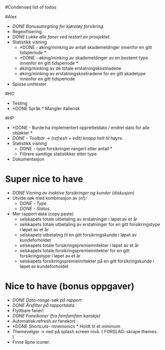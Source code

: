 #Condensed list of todos

#Alex
* *DONE Bonusutregning for kjøretøy forsikring.*
* Regexifisering.
* *DONE Lukke alle faner ved restart av prosjektet.*
* Statistikk visning
    * *DONE - øking/minking av antall skademeldinger innenfor en gitt tidsperiode *
    * *DONE - øking/minking av skademeldinger av en bestemt type innenfor en gitt tidsperiode *
    * øking/minking av de totale erstatningskostnadene
    * øking/minking av erstatningskostnadene for en gitt skadetype innenfor en gitt tidsperiode
* Spisse unittester

#HC
* Testing
* *DONE Språk * Mangler italiensk

#HP
* *DONE - Burde ha implementert opprettetdato / endret dato for alle objekter *
* *DONE - Toolbar -> (refresh + edit) knapp helt til høyre.*
* Statistikk visning
    * DONE - type forsikringer rangert etter antall *
    * Filtrere samtlige statistikker etter type.
* Dokumentasjon

# Super nice to have 
* *DONE Visning av inaktive forsikringer og kunder (diskusjon)*
* Utvide søk med kombinasjon av (n!):
    * *DONE - Type*
    * *DONE - Status*
* Mer rapport data (copy paste)
    * selskapets totale utbetaling av erstatninger i løpet av et år
    * selskapets totale utbetaling av erstatninger for en gitt forsikringstype i løpet av et år
    * selskapets utbetaling til en gitt forsikringskunde i løpet av kundeforholdet
    * selskapets totale forsikringspremieinntekter i løpet av et år
    * selskapets totale forsikringspremieinntekter for en gitt forsikringstype i løpet av et år
    * selskapets forsikringspremieinntekter på en gitt forsikringskunde i løpet av kundeforholdet

# Nice to have (bonus oppgaver)
* *DONE Dato-range-søk på rapport*
* *DONE Årsfilter på rapportdata.*
* Flyttbare faner!
* *DONE Faneikoner (fra famfamfam kanskje)*
* Automatisk refresh av fanekort
* *DONE Shortcuts- mnemonics * Holdt til et minimum
* Themevelger -> ned på splash screen nivå. ( FORSLAG: skrape themes. )
* Finne åpne iconer.			
